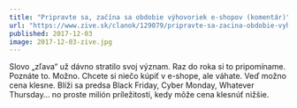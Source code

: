 ```yaml
---
title: "Pripravte sa, začína sa obdobie výhovoriek e-shopov (komentár)"
url: "https://www.zive.sk/clanok/129079/pripravte-sa-zacina-obdobie-vyhovoriek-e-shopov/"
published: 2017-12-03
image: 2017-12-03-zive.jpg
---
```


Slovo „zľava“ už dávno stratilo svoj význam. Raz do roka si to pripomíname. Poznáte to. Možno. Chcete si niečo kúpiť v&nbsp;e-shope, ale váhate. Veď možno cena klesne. Blíži sa predsa Black Friday, Cyber Monday, Whatever Thursday… no proste milión príležitostí, kedy môže cena klesnúť nižšie.